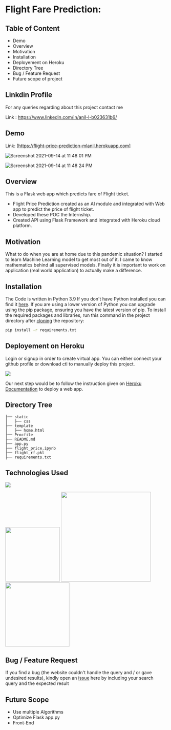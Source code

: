 # Flight Fare Prediction: 

## Table of Content
  * Demo
  * Overview
  * Motivation
  * Installation
  * Deployement on Heroku
  * Directory Tree
  * Bug / Feature Request
  * Future scope of project


## Linkdin Profile
For any queries regarding about this project contact me

Link : https://www.linkedin.com/in/anil-l-b023631b6/

## Demo
Link: [https://flight-price-prediction-mlanil.herokuapp.com]


![Screenshot 2021-09-14 at 11 48 01 PM](https://user-images.githubusercontent.com/71332138/133318860-243a29cd-6c0b-4e54-87b5-fc95c070346d.png)


![Screenshot 2021-09-14 at 11 48 24 PM](https://user-images.githubusercontent.com/71332138/133319041-95c9f223-c8bd-4f6f-8ace-4a412f305d8b.png)



## Overview
This is a Flask web app which predicts fare of Flight ticket.
* Flight Price Prediction created as an AI module and integrated with Web app to predict the price of flight ticket.
* Developed these POC the Internship.
* Created API using Flask Framework and integrated with Heroku cloud platform.


## Motivation
What to do when you are at home due to this pandemic situation? I started to learn Machine Learning model to get most out of it. I came to know mathematics behind all supervised models. Finally it is important to work on application (real world application) to actually make a difference.

## Installation
The Code is written in Python 3.9 If you don't have Python installed you can find it [here](https://www.python.org/downloads/). If you are using a lower version of Python you can upgrade using the pip package, ensuring you have the latest version of pip. To install the required packages and libraries, run this command in the project directory after [cloning](https://www.howtogeek.com/451360/how-to-clone-a-github-repository/) the repository:
```bash
pip install -r requirements.txt
```

## Deployement on Heroku
Login or signup in order to create virtual app. You can either connect your github profile or download ctl to manually deploy this project.

[![](https://i.imgur.com/dKmlpqX.png)](https://heroku.com)

Our next step would be to follow the instruction given on [Heroku Documentation](https://devcenter.heroku.com/articles/getting-started-with-python) to deploy a web app.

## Directory Tree 
```
├── static 
│   ├── css
├── template
│   ├── home.html
├── Procfile
├── README.md
├── app.py
├── flight_price.ipynb
├── flight_rf.pkl
├── requirements.txt
```

## Technologies Used

![](https://forthebadge.com/images/badges/made-with-python.svg)

[<img target="_blank" src="https://flask.palletsprojects.com/en/1.1.x/_images/flask-logo.png" width=170>](https://flask.palletsprojects.com/en/1.1.x/) [<img target="_blank" src="https://number1.co.za/wp-content/uploads/2017/10/gunicorn_logo-300x85.png" width=280>](https://gunicorn.org) [<img target="_blank" src="https://scikit-learn.org/stable/_static/scikit-learn-logo-small.png" width=200>](https://scikit-learn.org/stable/) 


## Bug / Feature Request

If you find a bug (the website couldn't handle the query and / or gave undesired results), kindly open an [issue](https://github.com/Mandal-21/Flight-Price-Prediction/issues) here by including your search query and the expected result

## Future Scope

* Use multiple Algorithms
* Optimize Flask app.py
* Front-End 
